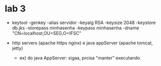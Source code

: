 # lab 3

- keytool -genkey -alias servidor -keyalg RSA -keysize 2048 -keystore db.jks -storepass minhasenha -keypass minhasenha -dname "CN=localhost,OU=SEG,O=IFSC"

- http servers (apache https nginx) e java appServer (apache tomcat, jetty)
    - ex) do java AppServer: sigaa, prcisa "manter" executando

